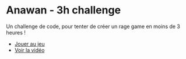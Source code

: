 # Anawan - 3h challenge

Un challenge de code, pour tenter de créer un rage game en moins de 3 heures !

- [Jouer au jeu](https://3h-challenge.anawan.io/)
- [Voir la vidéo](https://youtu.be/AuGcWs-y_YA)

